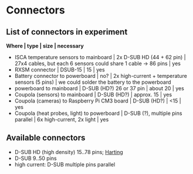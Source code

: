 # Connectors

## List of connectors in experiment

**Where | type | size | necessary**
* ISCA temperature sensors to mainboard | 2x D-SUB HD (44 + 62 pin) | 27x4 cables, but each 6 sensors could share 1 cable -> 86 pins | yes
* RXSM connector | DSUB-15 | 15 | yes
* Battery connector to powerboard | no? | 2x high-current + temperature sensors (5 pins) | we could solder the battery to the powerboard
* powerboard to mainboard | D-SUB (HD?) 26 or 37 pin | about 20 | yes
* Coupola (sensors) to mainboard | D-SUB (HD?) | approx. 15 | yes
* Coupola (cameras) to Raspberry Pi CM3 board | D-SUB (HD?) | <15 | yes
* Coupola (heat probes, light) to powerboard | D-SUB (?), multiple pins parallel | 6x high-current, 2x light | yes


## Available connectors

* D-SUB HD (high density) 15..78 pins; [Harting](http://www.harting.de/fileadmin/harting/documents/public/catalogue/interface_11_7_d/Interface_11_7_D_03_D-Sub-High-Density-Steckverbinder.pdf)
* D-SUB 9..50 pins
* high current: D-SUB multiple pins parallel
